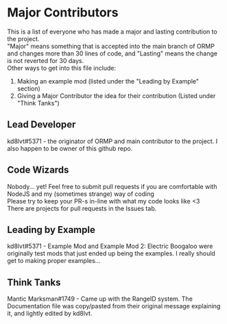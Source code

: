 # Major Contributors
This is a list of everyone who has made a major and lasting contribution to the project.\
"Major" means something that is accepted into the main branch of ORMP and changes more than 30 lines of code, and "Lasting" means the change is not reverted for 30 days.\
Other ways to get into this file include:
  1) Making an example mod (listed under the "Leading by Example" section)
  2) Giving a Major Contributor the idea for their contribution (Listed under "Think Tanks")

## Lead Developer
kd8lvt#5371 - the originator of ORMP and main contributor to the project. I also happen to be owner of this github repo.

## Code Wizards
Nobody... yet! Feel free to submit pull requests if you are comfortable with NodeJS and my (sometimes strange) way of coding\
Please try to keep your PR-s in-line with what my code looks like <3\
There are projects for pull requests in the Issues tab.

## Leading by Example
kd8lvt#5371 - Example Mod and Example Mod 2: Electric Boogaloo were originally test mods that just ended up being the examples. I really should get to making proper examples... 

## Think Tanks
Mantic Marksman#1749 - Came up with the RangeID system. The Documentation file was copy/pasted from their original message explaining it, and lightly edited by kd8lvt. 

